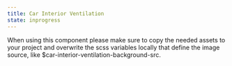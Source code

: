 ```yaml
---
title: Car Interior Ventilation
state: inprogress
---
```


When using this component please make sure to copy the needed assets to your project and overwrite the scss variables 
locally that define the image source, like $car-interior-ventilation-background-src.
